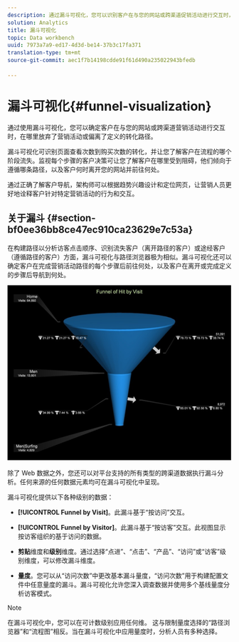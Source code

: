 ```yaml
---
description: 通过漏斗可视化，您可以识别客户在与您的网站或跨渠道促销活动进行交互时，在哪里放弃了营销活动或偏离已定义的转化路径。
solution: Analytics
title: 漏斗可视化
topic: Data workbench
uuid: 7973a7a9-ed17-4d3d-be14-37b3c17fa371
translation-type: tm+mt
source-git-commit: aec1f7b14198cdde91f61d490a235022943bfedb

---
```



# 漏斗可视化{#funnel-visualization}

通过使用漏斗可视化，您可以确定客户在与您的网站或跨渠道营销活动进行交互时，在哪里放弃了营销活动或偏离了定义的转化路径。

漏斗可视化可识别页面查看次数到购买次数的转化，并让您了解客户在流程的哪个阶段流失。监视每个步骤的客户决策可让您了解客户在哪里受到阻碍，他们倾向于遵循哪条路径，以及客户何时离开您的网站并前往何处。

通过正确了解客户导航，架构师可以根据趋势兴趣设计和定位网页，让营销人员更好地诠释客户针对特定营销活动的行为和交互。

## 关于漏斗 {#section-bf0ee36bb8ce47ec910ca23629e7c53a}

在构建路径以分析访客点击顺序、识别流失客户（离开路径的客户）或途经客户（遵循路径的客户）方面，漏斗可视化与路径浏览器极为相似。漏斗可视化还可以确定客户在完成营销活动路径的每个步骤后前往何处，以及客户在离开或完成定义的步骤后导航到何处。

![](assets/funnel_visualization_capture_min.png)

除了 Web 数据之外，您还可以对平台支持的所有类型的跨渠道数据执行漏斗分析。任何来源的任何数据元素均可在漏斗可视化中呈现。

漏斗可视化提供以下各种级别的数据：

* **[!UICONTROL Funnel by Visit]**。此漏斗基于“按访问”交互。
* **[!UICONTROL Funnel by Visitor]**。此漏斗基于“按访客”交互。此视图显示按访客组织的基于访问的数据。
* **剪贴**&#x200B;维度和&#x200B;**级别**&#x200B;维度。通过选择“点进”、“点击”、“产品”、“访问”或“访客”级别维度，可以修改漏斗维度。

* **量度**。您可以从“访问次数”中更改基本漏斗量度，“访问次数”用于构建配置文件中任意量度的漏斗。漏斗可视化允许您深入调查数据并使用多个基线量度分析访客模式。

>[!NOTE]
>
>在漏斗可视化中，您可以在可计数级别应用任何维。 这与限制量度选择的“路径浏览器”和“流程图”相反。当在漏斗可视化中应用量度时，分析人员有多种选择。

